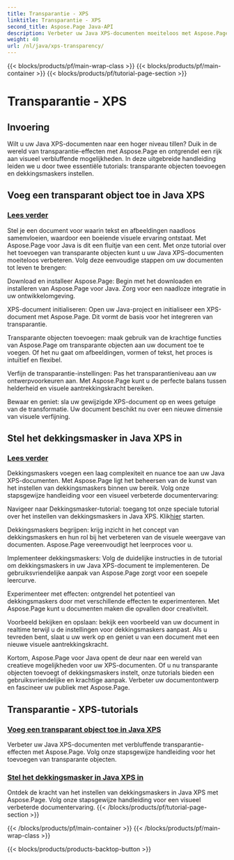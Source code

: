 ```yaml
---
title: Transparantie - XPS
linktitle: Transparantie - XPS
second_title: Aspose.Page Java-API
description: Verbeter uw Java XPS-documenten moeiteloos met Aspose.Page. Leer transparante objecten toevoegen en dekkingsmaskers instellen in onze tutorials voor verbeterde visuele effecten.
weight: 40
url: /nl/java/xps-transparency/
---
```


{{< blocks/products/pf/main-wrap-class >}}
{{< blocks/products/pf/main-container >}}
{{< blocks/products/pf/tutorial-page-section >}}

# Transparantie - XPS

## Invoering

Wilt u uw Java XPS-documenten naar een hoger niveau tillen? Duik in de wereld van transparantie-effecten met Aspose.Page en ontgrendel een rijk aan visueel verbluffende mogelijkheden. In deze uitgebreide handleiding leiden we u door twee essentiële tutorials: transparante objecten toevoegen en dekkingsmaskers instellen.

## Voeg een transparant object toe in Java XPS
### [Lees verder](./add-transparent-object/)

Stel je een document voor waarin tekst en afbeeldingen naadloos samenvloeien, waardoor een boeiende visuele ervaring ontstaat. Met Aspose.Page voor Java is dit een fluitje van een cent. Met onze tutorial over het toevoegen van transparante objecten kunt u uw Java XPS-documenten moeiteloos verbeteren. Volg deze eenvoudige stappen om uw documenten tot leven te brengen:

Download en installeer Aspose.Page: Begin met het downloaden en installeren van Aspose.Page voor Java. Zorg voor een naadloze integratie in uw ontwikkelomgeving.

XPS-document initialiseren: Open uw Java-project en initialiseer een XPS-document met Aspose.Page. Dit vormt de basis voor het integreren van transparantie.

Transparante objecten toevoegen: maak gebruik van de krachtige functies van Aspose.Page om transparante objecten aan uw document toe te voegen. Of het nu gaat om afbeeldingen, vormen of tekst, het proces is intuïtief en flexibel.

Verfijn de transparantie-instellingen: Pas het transparantieniveau aan uw ontwerpvoorkeuren aan. Met Aspose.Page kunt u de perfecte balans tussen helderheid en visuele aantrekkingskracht bereiken.

Bewaar en geniet: sla uw gewijzigde XPS-document op en wees getuige van de transformatie. Uw document beschikt nu over een nieuwe dimensie van visuele verfijning.

## Stel het dekkingsmasker in Java XPS in
### [Lees verder](./set-opacity-mask/)

Dekkingsmaskers voegen een laag complexiteit en nuance toe aan uw Java XPS-documenten. Met Aspose.Page ligt het beheersen van de kunst van het instellen van dekkingsmaskers binnen uw bereik. Volg onze stapsgewijze handleiding voor een visueel verbeterde documentervaring:

 Navigeer naar Dekkingsmasker-tutorial: toegang tot onze speciale tutorial over het instellen van dekkingsmaskers in Java XPS. Klik[hier](./set-opacity-mask/) starten.

Dekkingsmaskers begrijpen: krijg inzicht in het concept van dekkingsmaskers en hun rol bij het verbeteren van de visuele weergave van documenten. Aspose.Page vereenvoudigt het leerproces voor u.

Implementeer dekkingsmaskers: Volg de duidelijke instructies in de tutorial om dekkingsmaskers in uw Java XPS-document te implementeren. De gebruiksvriendelijke aanpak van Aspose.Page zorgt voor een soepele leercurve.

Experimenteer met effecten: ontgrendel het potentieel van dekkingsmaskers door met verschillende effecten te experimenteren. Met Aspose.Page kunt u documenten maken die opvallen door creativiteit.

Voorbeeld bekijken en opslaan: bekijk een voorbeeld van uw document in realtime terwijl u de instellingen voor dekkingsmaskers aanpast. Als u tevreden bent, slaat u uw werk op en geniet u van een document met een nieuwe visuele aantrekkingskracht.

Kortom, Aspose.Page voor Java opent de deur naar een wereld van creatieve mogelijkheden voor uw XPS-documenten. Of u nu transparante objecten toevoegt of dekkingsmaskers instelt, onze tutorials bieden een gebruiksvriendelijke en krachtige aanpak. Verbeter uw documentontwerp en fascineer uw publiek met Aspose.Page.
## Transparantie - XPS-tutorials
### [Voeg een transparant object toe in Java XPS](./add-transparent-object/)
Verbeter uw Java XPS-documenten met verbluffende transparantie-effecten met Aspose.Page. Volg onze stapsgewijze handleiding voor het toevoegen van transparante objecten. 
### [Stel het dekkingsmasker in Java XPS in](./set-opacity-mask/)
Ontdek de kracht van het instellen van dekkingsmaskers in Java XPS met Aspose.Page. Volg onze stapsgewijze handleiding voor een visueel verbeterde documentervaring.
{{< /blocks/products/pf/tutorial-page-section >}}

{{< /blocks/products/pf/main-container >}}
{{< /blocks/products/pf/main-wrap-class >}}

{{< blocks/products/products-backtop-button >}}

